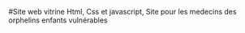  #Site web vitrine
 Html, Css et javascript,
 Site pour les  medecins des orphelins enfants vulnérables
 
